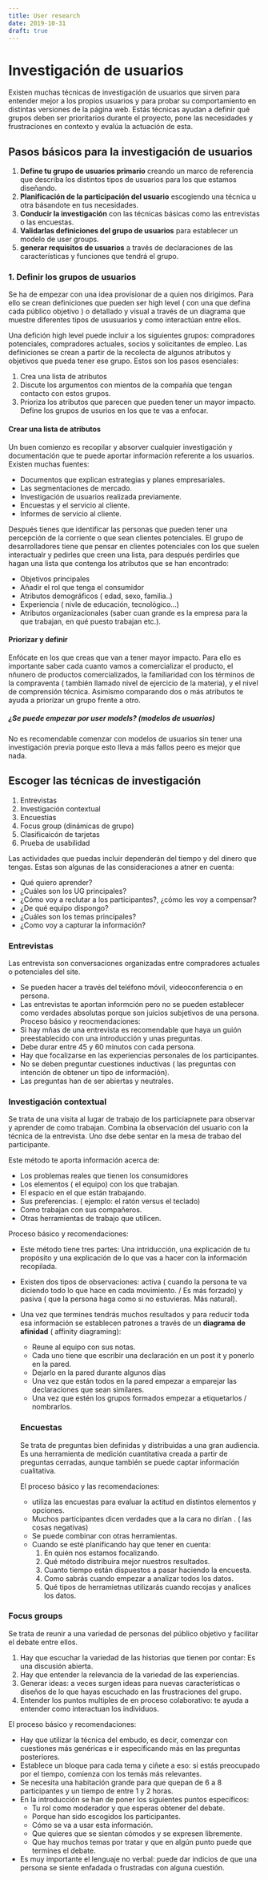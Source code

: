 ```yaml
---
title: User research
date: 2019-10-31
draft: true
--- 
```


# Investigación de usuarios 

Existen muchas técnicas de investigación de usuarios que sirven para entender mejor a los propios usuarios y para probar su comportamiento en distintas versiones de la página web. Estás técnicas ayudan a definir qué grupos deben ser prioritarios durante el proyecto, pone las necesidades y frustraciones en contexto y evalúa la actuación de esta. 

## Pasos básicos para la investigación de usuarios
1. **Define tu grupo de usuarios primario** creando un marco de referencia que describa los distintos tipos de usuarios para los que estamos diseñando.
2. **Planificación de la participación del usuario** escogiendo una técnica u otra básandote en tus necesidades.
3. **Conducir la investigación** con las técnicas básicas como las entrevistas o las encuestas. 
4. **Validarlas definiciones del grupo de usuarios** para establecer un modelo de user groups. 
5. **generar requisitos de usuarios** a través de declaraciones de las características y funciones que tendrá el grupo. 

### 1. Definir los grupos de usuarios
Se ha de empezar con una idea provisionar de a quien nos dirigimos. Para ello se crean definiciones que pueden ser high level ( con una que defina cada público objetivo ) o detallado y visual a través de un diagrama que muestre diferentes tipos de ususuarios y como interactúan entre ellos. 

Una defición high level puede incluir a los siguientes grupos: compradores potenciales, compradores actuales, socios y solicitantes de empleo. Las definiciones se crean a partir de la recolecta de algunos atributos y objetivos que pueda tener ese grupo. Estos son los pasos esenciales: 
1. Crea una lista de atributos
2. Discute los argumentos con mientos de la compañía que tengan contacto con estos grupos. 
3. Prioriza los atributos que parecen que pueden tener un mayor impacto.
Define los grupos de usurios en los que te vas a enfocar. 

#### Crear una lista de atributos

Un buen comienzo es recopilar y absorver cualquier investigación y documentación que te puede aportar información referente a los usuarios. Existen muchas fuentes: 
- Documentos que explican estrategias y planes empresariales. 
- Las segmentaciones de mercado. 
- Investigación de usuarios realizada previamente. 
- Encuestas y el servicio al cliente. 
- Informes de servicio al cliente. 

Después tienes que identificar las personas que pueden tener una percepción de la corriente o que sean clientes potenciales. El grupo de desarrolladores tiene que pensar en clientes potenciales con los que suelen interactualr y pedirles que creen una lista, para después perdirles que hagan una lista que contenga los atributos que se han encontrado: 
- Objetivos principales 
- Añadir el rol que tenga el consumidor
- Atributos demográficos ( edad, sexo, familia..)
- Experiencia ( nivle de educación, tecnológico...)
- Atributos organizacionales (saber cuan grande es la empresa para la que trabajan, en qué puesto trabajan etc.).

#### Priorizar y definir 
Enfócate en los que creas que van a tener mayor impacto. Para ello es importante saber cada cuanto vamos a comercializar el producto, el nñunero de productos comercializados, la familiaridad con los términos de la compraventa ( también llamado nivel de ejercicio de la materia), y el nivel de comprensión técnica. Asimismo comparando dos o más atributos te ayuda a priorizar un grupo frente a otro. 

##### ¿Se puede empezar por user models? (modelos de usuarios)
No es recomendable comenzar con modelos de usuarios sin tener una investigación previa porque esto lleva a más fallos peero es mejor que nada. 

## Escoger las técnicas de investigación 
1. Entrevistas
2. Investigación contextual
3. Encuestias
4. Focus group (dinámicas de grupo)
5. Clasificaicón de tarjetas 
6. Prueba de usabilidad

Las actividades que puedas incluir dependerán del tiempo y del dinero que tengas. Estas son algunas de las consideraciones a atner en cuenta: 
- Qué quiero aprender?
- ¿Cuáles son los UG principales?
- ¿Cómo voy a reclutar a los participantes?, ¿cómo les voy a compensar?
- ¿De qué equipo dispongo?
- ¿Cuáles son los temas principales?
- ¿Como voy a capturar la información?

### Entrevistas

Las entrevista son conversaciones organizadas entre compradores actuales o potenciales del site. 

- Se pueden hacer a través del teléfono móvil, videoconferencia o en persona. 
- Las entrevistas te aportan informción pero no se pueden establecer como verdades absolutas porque son juicios subjetivos de una persona. 
Proceso básico y reocmendaciones: 
- Si hay mñas de una entrevista es recomendable que haya un guión preestablecido con una introducción y unas preguntas. 
- Debe durar entre 45 y 60 minutos con cada persona. 
- Hay que focalizarse en las experiencias personales de los participantes. 
- No se deben preguntar cuestiones inductivas ( las preguntas con intención de obtener un tipo de información).
- Las preguntas han de ser abiertas y neutrales. 

### Investigación contextual

Se trata de una visita al lugar de trabajo de los particiapnete para observar y aprender de como trabajan. Combina la observación del usuario con la técnica de la entrevista. Uno dse debe sentar en la mesa de trabao del participante. 

Este método te aporta información acerca de: 
- Los problemas reales que tienen los consumidores
- Los elementos ( el equipo) con los que trabajan. 
- El espacio en el que están trabajando. 
- Sus preferencias. ( ejemplo: el ratón versus el teclado)
- Como trabajan con sus compañeros. 
- Otras herramientas de trabajo que utilicen. 

Proceso básico y recomendaciones: 

- Este método tiene tres partes: Una intriducción, una explicación de tu propósito y una explicación de lo que vas a hacer con la información recopilada. 
- Existen dos tipos de observaciones: activa ( cuando la persona te va diciendo todo lo que hace en cada movimiento. / Es más forzado) y pasiva ( que la persona haga como si no estuvieras. Más natural). 
- Una vez que termines tendrás muchos resultados y para reducir toda esa información se establecen patrones a través de un **diagrama de afinidad** ( affinity diagraming): 
  - Reune al equipo con sus notas. 
  - Cada uno tiene que escribir una declaración en un post it y ponerlo en la pared.
  - Dejarlo en la pared durante algunos días
  - Una vez que están todos en la pared empezar a emparejar las declaraciones que sean similares. 
  - Una vez que estén los grupos formados empezar a etiquetarlos / nombrarlos. 
  
  ### Encuestas
  
  Se trata de preguntas bien definidas y distribuidas a una gran audiencia. Es una herramienta de medición cuantitativa creada a partir de preguntas cerradas, aunque también se puede captar información cualitativa. 
  
  El proceso básico y las recomendaciones: 
  - utiliza las encuestas para evaluar la actitud en distintos elementos y opciones. 
  - Muchos participantes dicen verdades que a la cara no dirían . ( las cosas negativas)
  - Se puede combinar con otras herramientas.
  - Cuando se esté planificando hay que tener en cuenta: 
    1. En quién nos estamos focalizando.
    2. Qué método distribuira mejor nuestros resultados.
    3. Cuanto tiempo están dispuestos a pasar haciendo la encuesta. 
    4. Como sabrás cuando empezar a analizar todos los datos.
    5. Qué tipos de herramietnas utilizarás cuando recojas y analices los datos. 
  
### Focus groups

Se trata de reunir a una variedad de personas del público objetivo y facilitar el debate entre ellos. 
1. Hay que escuchar la variedad de las historias que tienen por contar: Es una discusión abierta. 
2. Hay que entender la relevancia de la variedad de las experiencias.
3. Generar ideas: a veces surgen ideas para nuevas características o diseños de lo que hayas escuchado en las frustraciones del grupo. 
4. Entender los puntos multiples de en proceso colaborativo: te ayuda a entender como interactuan los individuos. 

El proceso básico y recomendaciones: 
- Hay que utilizar la técnica del embudo, es decir, comenzar con cuestiones más genéricas e ir especificando más en las preguntas posteriores. 
- Establece un bloque para cada tema y ciñete a eso: si estás preocupado por el tiempo, comienza con los temás
 más relevantes. 
 - Se necesita una habitación grande para que quepan de 6 a 8 participantes y un tiempo de entre 1 y 2 horas.
 - En la introducción se han de poner los siguientes puntos específicos: 
   - Tu rol como moderador y que esperas obtener del debate. 
   - Porque han sido escogidos los participantes. 
   - Cómo se va a usar esta información. 
   - Que quieres que se sientan cómodos y se expresen libremente. 
   - Que hay muchos temas por tratar y que en algún punto puede que termines el debate. 
- Es muy importante el lenguaje no verbal: puede dar indicios de que una persona se siente enfadada o frustradas con alguna cuestión. 

